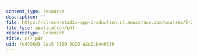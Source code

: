```yaml
---
content_type: resource
description: ''
file: https://ol-ocw-studio-app-production.s3.amazonaws.com/courses/8-322-quantum-theory-ii-spring-2003/fc4006d32ac551990d20a2e2cb440530_ps7.pdf
file_type: application/pdf
resourcetype: Document
title: ps7.pdf
uid: fc4006d3-2ac5-5199-0d20-a2e2cb440530
---
```

